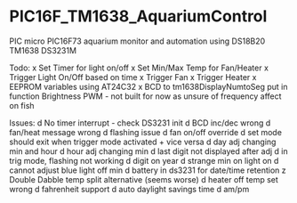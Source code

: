 # PIC16F_TM1638_AquariumControl
PIC micro PIC16F73 aquarium monitor and automation using DS18B20 TM1638 DS3231M

Todo:
x Set Timer for light on/off
x Set Min/Max Temp for Fan/Heater
x Trigger Light On/Off based on time
x Trigger Fan
x Trigger Heater
x EEPROM variables using AT24C32
x BCD to tm1638DisplayNumtoSeg put in function
Brightness PWM - not built for now as unsure of frequency affect on fish

Issues:
d No timer interrupt - check DS3231 init
d BCD inc/dec wrong
d fan/heat message wrong
d flashing issue
d fan on/off override
d set mode should exit when trigger mode activated + vice versa
d day adj changing min and hour
d hour adj changing min
d last digit not displayed after adj
d in trig mode, flashing not working
d digit on year
d strange min on light on
d cannot adjust blue light off min
d battery in ds3231 for date/time retention
z Double Dabble temp split alternative (seems worse)
d heater off temp set wrong
d fahrenheit support
d auto daylight savings time
d am/pm
